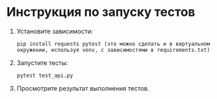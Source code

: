 # Инструкция по запуску тестов

1. Установите зависимости:
    ```В терминале наберите
    pip install requests pytest (это можно сделать и в виртуальном окружении, используя venv, с зависимостями в requirements.txt)
    ```

2. Запустите тесты:
    ```В терминале наберите
    pytest test_api.py
    ```

3. Просмотрите результат выполнения тестов.

